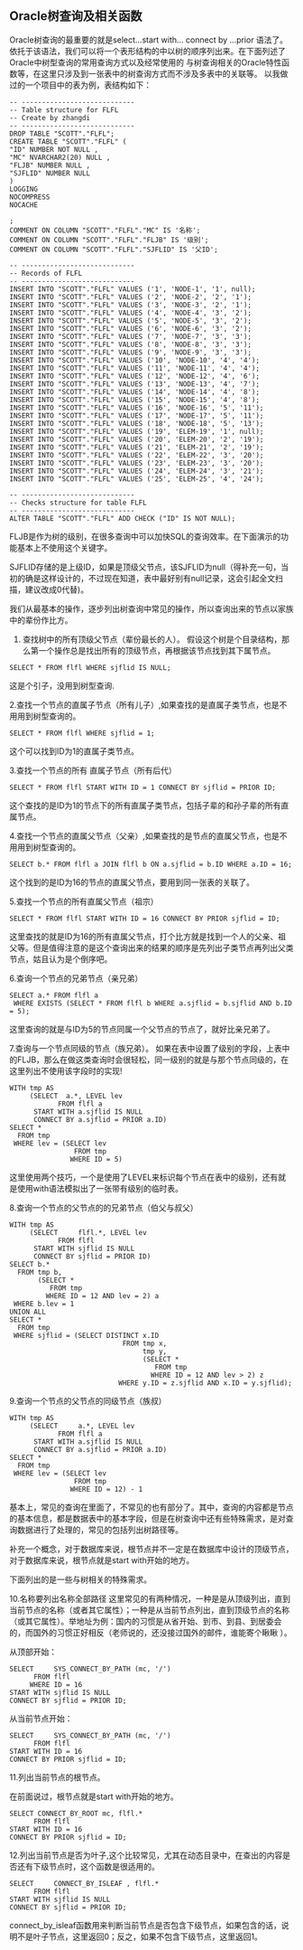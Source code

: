 ## Oracle树查询及相关函数

Oracle树查询的最重要的就是select...start with... connect by ...prior 语法了。依托于该语法，我们可以将一个表形结构的中以树的顺序列出来。在下面列述了Oracle中树型查询的常用查询方式以及经常使用的 与树查询相关的Oracle特性函数等，在这里只涉及到一张表中的树查询方式而不涉及多表中的关联等。
以我做过的一个项目中的表为例，表结构如下：
```
-- ----------------------------
-- Table structure for FLFL
-- Create by zhangdi
-- ----------------------------
DROP TABLE "SCOTT"."FLFL";
CREATE TABLE "SCOTT"."FLFL" (
"ID" NUMBER NOT NULL ,
"MC" NVARCHAR2(20) NULL ,
"FLJB" NUMBER NULL ,
"SJFLID" NUMBER NULL 
)
LOGGING
NOCOMPRESS
NOCACHE

;
COMMENT ON COLUMN "SCOTT"."FLFL"."MC" IS '名称';
COMMENT ON COLUMN "SCOTT"."FLFL"."FLJB" IS '级别';
COMMENT ON COLUMN "SCOTT"."FLFL"."SJFLID" IS '父ID';

-- ----------------------------
-- Records of FLFL
-- ----------------------------
INSERT INTO "SCOTT"."FLFL" VALUES ('1', 'NODE-1', '1', null);
INSERT INTO "SCOTT"."FLFL" VALUES ('2', 'NODE-2', '2', '1');
INSERT INTO "SCOTT"."FLFL" VALUES ('3', 'NODE-3', '2', '1');
INSERT INTO "SCOTT"."FLFL" VALUES ('4', 'NODE-4', '3', '2');
INSERT INTO "SCOTT"."FLFL" VALUES ('5', 'NODE-5', '3', '2');
INSERT INTO "SCOTT"."FLFL" VALUES ('6', 'NODE-6', '3', '2');
INSERT INTO "SCOTT"."FLFL" VALUES ('7', 'NODE-7', '3', '3');
INSERT INTO "SCOTT"."FLFL" VALUES ('8', 'NODE-8', '3', '3');
INSERT INTO "SCOTT"."FLFL" VALUES ('9', 'NODE-9', '3', '3');
INSERT INTO "SCOTT"."FLFL" VALUES ('10', 'NODE-10', '4', '4');
INSERT INTO "SCOTT"."FLFL" VALUES ('11', 'NODE-11', '4', '4');
INSERT INTO "SCOTT"."FLFL" VALUES ('12', 'NODE-12', '4', '6');
INSERT INTO "SCOTT"."FLFL" VALUES ('13', 'NODE-13', '4', '7');
INSERT INTO "SCOTT"."FLFL" VALUES ('14', 'NODE-14', '4', '8');
INSERT INTO "SCOTT"."FLFL" VALUES ('15', 'NODE-15', '4', '8');
INSERT INTO "SCOTT"."FLFL" VALUES ('16', 'NODE-16', '5', '11');
INSERT INTO "SCOTT"."FLFL" VALUES ('17', 'NODE-17', '5', '11');
INSERT INTO "SCOTT"."FLFL" VALUES ('18', 'NODE-18', '5', '13');
INSERT INTO "SCOTT"."FLFL" VALUES ('19', 'ELEM-19', '1', null);
INSERT INTO "SCOTT"."FLFL" VALUES ('20', 'ELEM-20', '2', '19');
INSERT INTO "SCOTT"."FLFL" VALUES ('21', 'ELEM-21', '2', '19');
INSERT INTO "SCOTT"."FLFL" VALUES ('22', 'ELEM-22', '3', '20');
INSERT INTO "SCOTT"."FLFL" VALUES ('23', 'ELEM-23', '3', '20');
INSERT INTO "SCOTT"."FLFL" VALUES ('24', 'ELEM-24', '3', '21');
INSERT INTO "SCOTT"."FLFL" VALUES ('25', 'ELEM-25', '4', '24');

-- ----------------------------
-- Checks structure for table FLFL
-- ----------------------------
ALTER TABLE "SCOTT"."FLFL" ADD CHECK ("ID" IS NOT NULL);
```
FLJB是作为树的级别，在很多查询中可以加快SQL的查询效率。在下面演示的功能基本上不使用这个关键字。

SJFLID存储的是上级ID，如果是顶级父节点，该SJFLID为null（得补充一句，当初的确是这样设计的，不过现在知道，表中最好别有null记录，这会引起全文扫描，建议改成0代替)。

我们从最基本的操作，逐步列出树查询中常见的操作，所以查询出来的节点以家族中的辈份作比方。


1. 查找树中的所有顶级父节点（辈份最长的人）。 假设这个树是个目录结构，那么第一个操作总是找出所有的顶级节点，再根据该节点找到其下属节点。
```
SELECT * FROM flfl WHERE sjflid IS NULL;
```
这是个引子，没用到树型查询.


2.查找一个节点的直属子节点（所有儿子）,如果查找的是直属子类节点，也是不用用到树型查询的。
```
SELECT * FROM flfl WHERE sjflid = 1;
```
这个可以找到ID为1的直属子类节点。


3.查找一个节点的所有 直属子节点（所有后代）
```
SELECT * FROM flfl START WITH ID = 1 CONNECT BY sjflid = PRIOR ID;
```
这个查找的是ID为1的节点下的所有直属子类节点，包括子辈的和孙子辈的所有直属节点。


4.查找一个节点的直属父节点（父亲）,如果查找的是节点的直属父节点，也是不用用到树型查询的。
```
SELECT b.* FROM flfl a JOIN flfl b ON a.sjflid = b.ID WHERE a.ID = 16;
```
这个找到的是ID为16的节点的直属父节点，要用到同一张表的关联了。


5.查找一个节点的所有直属父节点（祖宗）
```
SELECT * FROM flfl START WITH ID = 16 CONNECT BY PRIOR sjflid = ID;
```
这里查找的就是ID为16的所有直属父节点，打个比方就是找到一个人的父亲、祖父等。但是值得注意的是这个查询出来的结果的顺序是先列出子类节点再列出父类节点，姑且认为是个倒序吧。


6.查询一个节点的兄弟节点（亲兄弟）
```
SELECT a.* FROM flfl a
 WHERE EXISTS (SELECT * FROM flfl b WHERE a.sjflid = b.sjflid AND b.ID = 5);
```
这里查询的就是与ID为5的节点同属一个父节点的节点了，就好比亲兄弟了。


7.查询与一个节点同级的节点（族兄弟）。 如果在表中设置了级别的字段，上表中的FLJB，那么在做这类查询时会很轻松，同一级别的就是与那个节点同级的，在这里列出不使用该字段时的实现!
```
WITH tmp AS
     (SELECT  a.*, LEVEL lev
            FROM flfl a
      START WITH a.sjflid IS NULL
      CONNECT BY a.sjflid = PRIOR a.ID)
SELECT *
  FROM tmp
 WHERE lev = (SELECT lev
                FROM tmp
               WHERE ID = 5)

```
这里使用两个技巧，一个是使用了LEVEL来标识每个节点在表中的级别，还有就是使用with语法模拟出了一张带有级别的临时表。


8.查询一个节点的父节点的的兄弟节点（伯父与叔父）
```
WITH tmp AS
     (SELECT     flfl.*, LEVEL lev
            FROM flfl
      START WITH sjflid IS NULL
      CONNECT BY sjflid = PRIOR ID)
SELECT b.*
  FROM tmp b,
       (SELECT *
          FROM tmp
         WHERE ID = 12 AND lev = 2) a
 WHERE b.lev = 1
UNION ALL
SELECT *
  FROM tmp
 WHERE sjflid = (SELECT DISTINCT x.ID
                            FROM tmp x,
                                 tmp y,
                                 (SELECT *
                                    FROM tmp
                                   WHERE ID = 12 AND lev > 2) z
                           WHERE y.ID = z.sjflid AND x.ID = y.sjflid);
```

9.查询一个节点的父节点的同级节点（族叔）
```
WITH tmp AS
     (SELECT     a.*, LEVEL lev
            FROM flfl a
      START WITH a.sjflid IS NULL
      CONNECT BY a.sjflid = PRIOR a.ID)
SELECT *
  FROM tmp
 WHERE lev = (SELECT lev
                FROM tmp
               WHERE ID = 12) - 1
```

基本上，常见的查询在里面了，不常见的也有部分了。其中，查询的内容都是节点的基本信息，都是数据表中的基本字段，但是在树查询中还有些特殊需求，是对查询数据进行了处理的，常见的包括列出树路径等。

补充一个概念，对于数据库来说，根节点并不一定是在数据库中设计的顶级节点，对于数据库来说，根节点就是start with开始的地方。

下面列出的是一些与树相关的特殊需求。


10.名称要列出名称全部路径
这里常见的有两种情况，一种是是从顶级列出，直到当前节点的名称（或者其它属性）；一种是从当前节点列出，直到顶级节点的名称（或其它属性）。举地址为例：国内的习惯是从省开始、到市、到县、到居委会的，而国外的习惯正好相反（老师说的，还没接过国外的邮件，谁能寄个瞅瞅 ）。

从顶部开始：
```
SELECT     SYS_CONNECT_BY_PATH (mc, '/')
      FROM flfl
     WHERE ID = 16
START WITH sjflid IS NULL
CONNECT BY sjflid = PRIOR ID;
```

从当前节点开始：

```
SELECT     SYS_CONNECT_BY_PATH (mc, '/')
      FROM flfl
START WITH ID = 16
CONNECT BY PRIOR sjflid = ID;
```


11.列出当前节点的根节点。

在前面说过，根节点就是start with开始的地方。
```
SELECT CONNECT_BY_ROOT mc, flfl.*
      FROM flfl
START WITH ID = 16
CONNECT BY PRIOR sjflid = ID;
```

12.列出当前节点是否为叶子,这个比较常见，尤其在动态目录中，在查出的内容是否还有下级节点时，这个函数是很适用的。
```
SELECT     CONNECT_BY_ISLEAF , flfl.*
      FROM flfl
START WITH sjflid IS NULL
CONNECT BY sjflid = PRIOR ID;
```
connect_by_isleaf函数用来判断当前节点是否包含下级节点，如果包含的话，说明不是叶子节点，这里返回0；反之，如果不包含下级节点，这里返回1。
